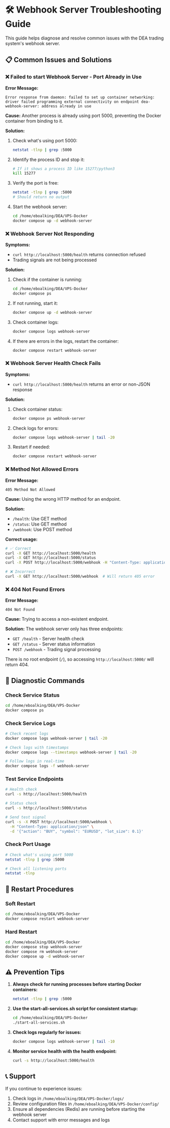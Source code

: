 # 🛠️ Webhook Server Troubleshooting Guide

This guide helps diagnose and resolve common issues with the DEA trading system's webhook server.

## 📋 Common Issues and Solutions

### ❌ Failed to start Webhook Server - Port Already in Use

**Error Message:**
```
Error response from daemon: failed to set up container networking: driver failed programming external connectivity on endpoint dea-webhook-server: address already in use
```

**Cause:**
Another process is already using port 5000, preventing the Docker container from binding to it.

**Solution:**
1. Check what's using port 5000:
   ```bash
   netstat -tlnp | grep :5000
   ```

2. Identify the process ID and stop it:
   ```bash
   # If it shows a process ID like 15277/python3
   kill 15277
   ```

3. Verify the port is free:
   ```bash
   netstat -tlnp | grep :5000
   # Should return no output
   ```

4. Start the webhook server:
   ```bash
   cd /home/eboalking/DEA/VPS-Docker
   docker compose up -d webhook-server
   ```

### ❌ Webhook Server Not Responding

**Symptoms:**
- `curl http://localhost:5000/health` returns connection refused
- Trading signals are not being processed

**Solution:**
1. Check if the container is running:
   ```bash
   cd /home/eboalking/DEA/VPS-Docker
   docker compose ps
   ```

2. If not running, start it:
   ```bash
   docker compose up -d webhook-server
   ```

3. Check container logs:
   ```bash
   docker compose logs webhook-server
   ```

4. If there are errors in the logs, restart the container:
   ```bash
   docker compose restart webhook-server
   ```

### ❌ Webhook Server Health Check Fails

**Symptoms:**
- `curl http://localhost:5000/health` returns an error or non-JSON response

**Solution:**
1. Check container status:
   ```bash
   docker compose ps webhook-server
   ```

2. Check logs for errors:
   ```bash
   docker compose logs webhook-server | tail -20
   ```

3. Restart if needed:
   ```bash
   docker compose restart webhook-server
   ```

### ❌ Method Not Allowed Errors

**Error Message:**
```
405 Method Not Allowed
```

**Cause:**
Using the wrong HTTP method for an endpoint.

**Solution:**
- `/health`: Use GET method
- `/status`: Use GET method
- `/webhook`: Use POST method

**Correct usage:**
```bash
# ✅ Correct
curl -X GET http://localhost:5000/health
curl -X GET http://localhost:5000/status
curl -X POST http://localhost:5000/webhook -H "Content-Type: application/json" -d '{"action":"BUY","symbol":"EURUSD","lot_size":0.1}'

# ❌ Incorrect
curl -X GET http://localhost:5000/webhook  # Will return 405 error
```

### ❌ 404 Not Found Errors

**Error Message:**
```
404 Not Found
```

**Cause:**
Trying to access a non-existent endpoint.

**Solution:**
The webhook server only has three endpoints:
- `GET /health` - Server health check
- `GET /status` - Server status information
- `POST /webhook` - Trading signal processing

There is no root endpoint (`/`), so accessing `http://localhost:5000/` will return 404.

## 🔧 Diagnostic Commands

### Check Service Status
```bash
cd /home/eboalking/DEA/VPS-Docker
docker compose ps
```

### Check Service Logs
```bash
# Check recent logs
docker compose logs webhook-server | tail -20

# Check logs with timestamps
docker compose logs --timestamps webhook-server | tail -20

# Follow logs in real-time
docker compose logs -f webhook-server
```

### Test Service Endpoints
```bash
# Health check
curl -s http://localhost:5000/health

# Status check
curl -s http://localhost:5000/status

# Send test signal
curl -s -X POST http://localhost:5000/webhook \
  -H "Content-Type: application/json" \
  -d '{"action": "BUY", "symbol": "EURUSD", "lot_size": 0.1}'
```

### Check Port Usage
```bash
# Check what's using port 5000
netstat -tlnp | grep :5000

# Check all listening ports
netstat -tlnp
```

## 🔄 Restart Procedures

### Soft Restart
```bash
cd /home/eboalking/DEA/VPS-Docker
docker compose restart webhook-server
```

### Hard Restart
```bash
cd /home/eboalking/DEA/VPS-Docker
docker compose stop webhook-server
docker compose rm webhook-server
docker compose up -d webhook-server
```

## ⚠️ Prevention Tips

1. **Always check for running processes before starting Docker containers:**
   ```bash
   netstat -tlnp | grep :5000
   ```

2. **Use the start-all-services.sh script for consistent startup:**
   ```bash
   cd /home/eboalking/DEA/VPS-Docker
   ./start-all-services.sh
   ```

3. **Check logs regularly for issues:**
   ```bash
   docker compose logs webhook-server | tail -10
   ```

4. **Monitor service health with the health endpoint:**
   ```bash
   curl -s http://localhost:5000/health
   ```

## 📞 Support

If you continue to experience issues:

1. Check logs in `/home/eboalking/DEA/VPS-Docker/logs/`
2. Review configuration files in `/home/eboalking/DEA/VPS-Docker/config/`
3. Ensure all dependencies (Redis) are running before starting the webhook server
4. Contact support with error messages and logs